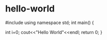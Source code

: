 # hello-world

#include<iostream>
using namespace std;
int main()
{

  int i=0;
  cout<<"Hello World"<<endl;
  return 0;
}
